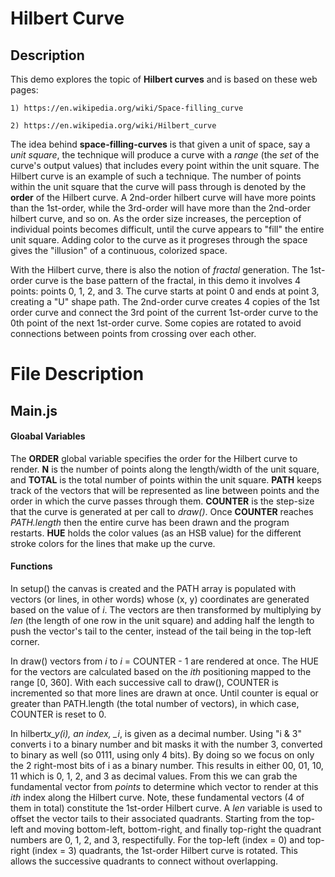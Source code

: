 # Hilbert Curve

## Description

This demo explores the topic of **Hilbert curves** and is based on these web pages:

    1) https://en.wikipedia.org/wiki/Space-filling_curve

    2) https://en.wikipedia.org/wiki/Hilbert_curve

The idea behind **space-filling-curves** is that given a unit of space, say a _unit square_, the technique will produce a curve with a _range_ (the _set_ of the curve's output values) that includes every point within the unit square. The Hilbert curve is an example of such a technique. The number of points within the unit square that the curve will pass through is denoted by the **order** of the Hilbert curve. A 2nd-order hilbert curve will have more points than the 1st-order, while the 3rd-order will have more than the 2nd-order hilbert curve, and so on. As the order size increases, the perception of individual points becomes difficult, until the curve appears to "fill" the entire unit square. Adding color to the curve as it progreses through the space gives the "illusion" of a continuous, colorized space.

With the Hilbert curve, there is also the notion of _fractal_ generation. The
1st-order curve is the base pattern of the fractal, in this demo it involves 4 points: points 0, 1, 2, and 3. The curve starts at point 0 and ends at point 3, creating a "U" shape path. The 2nd-order curve creates 4 copies of the 1st order curve and connect the 3rd point of the current 1st-order curve to the 0th point of the next 1st-order curve. Some copies are rotated to avoid connections between points from crossing over each other.

# File Description

## Main.js

#### Gloabal Variables

The **ORDER** global variable specifies the order for the Hilbert curve to render. **N** is the number of points along the length/width of the unit square, and **TOTAL** is the total number of points within the unit square. **PATH** keeps track of the vectors that will be represented as line between points and the order in which the curve passes through them. **COUNTER** is the step-size that the curve is generated at per call to _draw()_. Once **COUNTER** reaches _PATH.length_ then the entire curve has been drawn and the program restarts. **HUE** holds the color values (as an HSB value) for the different stroke colors for the lines that make up the curve.

#### Functions

In setup() the canvas is created and the PATH array is populated with vectors (or lines, in other words) whose (x, y) coordinates are generated based on the value of _i_. The vectors are then transformed by multiplying by _len_ (the length of one row in the unit square) and adding half the length to push the vector's tail to the center, instead of the tail being in the top-left corner.

In draw() vectors from _i_ to _i_ = COUNTER - 1 are rendered at once. The HUE for the vectors are calculated based on the _ith_ positioning mapped to the range [0, 360]. With each successive call to draw(), COUNTER is incremented so that more lines are drawn at once. Until counter is equal or greater than PATH.length (the total number of vectors), in which case, COUNTER is reset to 0.

In hilbert*x_y(i), an index, \_i*, is given as a decimal number. Using "i & 3" converts i to a binary number and bit masks it with the number 3, converted to binary as well (so 0111, using only 4 bits). By doing so we focus on only the 2 right-most bits of i as a binary number. This results in either 00, 01, 10, 11 which is 0, 1, 2, and 3 as decimal values. From this we can grab the fundamental vector from _points_ to determine which vector to render at this _ith_ index along the Hilbert curve. Note, these fundamental vectors (4 of them in total) constitute the 1st-order Hilbert curve. A _len_ variable is used to offset the vector tails to their associated quadrants. Starting from the top-left and moving bottom-left, bottom-right, and finally top-right the quadrant numbers are 0, 1, 2, and 3, respectifully. For the top-left (index = 0) and top-right (index = 3) quadrants, the 1st-order Hilbert curve is rotated. This allows the successive quadrants to connect without overlapping.
